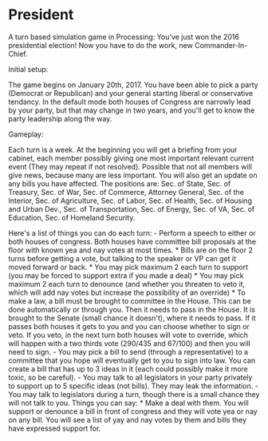 # President
A turn based simulation game in Processing: You've just won the 2016 presidential election! Now you have to do the work, new Commander-In-Chief.

Initial setup:

  The game begins on January 20th, 2017. You have been able to pick a party (Democrat or Republican) and your general starting liberal or conservative tendancy. In the default mode both houses of Congress are narrowly lead by your party, but that may change in two years, and you'll get to know the party leadership along the way.

Gameplay:

  Each turn is a week. At the beginning you will get a briefing from your cabinet, each member possibly giving one most important relevant current event (They may repeat if not resolved). Possible that not all members will give news, because many are less important. You will also get an update on any bills you have affected.
    The positions are: Sec. of State, Sec. of Treasury, Sec. of War, Sec. of Commerce, Attorney General, Sec. of the Interior, Sec. of Agriculture, Sec. of Labor, Sec. of Health, Sec. of Housing and Urban Dev., Sec. of Transportation, Sec. of Energy, Sec. of VA, Sec. of Education, Sec. of Homeland Security.
  
  Here's a list of things you can do each turn:
    - Perform a speech to either or both houses of congress. Both houses have committee bill proposals at the floor with known yea and nay votes at most times.
      * Bills are on the floor 2 turns before getting a vote, but talking to the speaker or VP can get it moved forward or back.
      * You may pick maximum 2 each turn to support (you may be forced to support extra if you made a deal)
      * You may pick maximum 2 each turn to denounce (and whether you threaten to veto it, which will add nay votes but increase the possibility of an override)
      * To make a law, a bill must be brought to committee in the House. This can be done automatically or through you. Then it needs to pass in the House. It is brought to the Senate (small chance it doesn't), where it needs to pass. If it passes both houses it gets to you and you can choose whether to sign or veto. If you veto, in the next turn both houses will vote to override, which will happen with a two thirds vote (290/435 and 67/100) and then you will need to sign.
    - You may pick a bill to send (through a representative) to a committee that you hope will eventually get to you to sign into law. You can create a bill that has up to 3 ideas in it (each could possibly make it more toxic, so be careful).
    - You may talk to all legislators in your party privately to support up to 5 specific ideas (not bills). They may leak the information.
    - You may talk to legislators during a turn, though there is a small chance they will not talk to you. Things you can say:
      * Make a deal with them. You will support or denounce a bill in front of congress and they will vote yea or nay on any bill. You will see a list of yay and nay votes by them and bills they have expressed support for.
      
